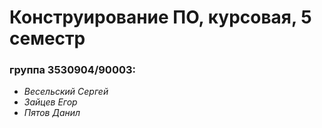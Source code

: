 # Конструирование ПО, курсовая, 5 семестр
### группа 3530904/90003:
* _Весельский Сергей_
* _Зайцев Егор_
* _Пятов Данил_
